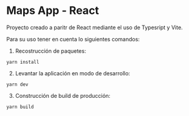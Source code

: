 # Maps App - React

Proyecto creado a paritr de React mediante el uso de Typesript y Vite.

Para su uso tener en cuenta lo siguientes comandos:

1. Recostrucción de paquetes:
```
yarn install
```

2. Levantar la aplicación en modo de desarrollo:
```
yarn dev
```

3. Construcción de build de producción:
```
yarn build
```